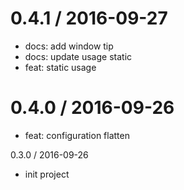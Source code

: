 
0.4.1 / 2016-09-27
==================

  * docs: add window tip
  * docs: update usage static
  * feat: static usage

0.4.0 / 2016-09-26
==================

  * feat: configuration flatten

0.3.0 / 2016-09-26

  * init project
  

